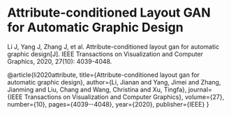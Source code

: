 # Attribute-conditioned Layout GAN for Automatic Graphic Design




Li J, Yang J, Zhang J, et al. Attribute-conditioned layout gan for automatic graphic design[J]. IEEE Transactions on Visualization and Computer Graphics, 2020, 27(10): 4039-4048.

@article{li2020attribute,
  title={Attribute-conditioned layout gan for automatic graphic design},
  author={Li, Jianan and Yang, Jimei and Zhang, Jianming and Liu, Chang and Wang, Christina and Xu, Tingfa},
  journal={IEEE Transactions on Visualization and Computer Graphics},
  volume={27},
  number={10},
  pages={4039--4048},
  year={2020},
  publisher={IEEE}
}